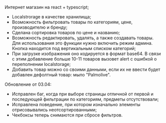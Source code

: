 Интернет магазин на react + typescript;

* Localstrorage в качестве хранилища;
* Возможность фильтровать товары по категориям, цене, производителю и бренду;
* Сделана сортировка товаров по цене и названию;
* Возможность редактировать, удалять, а также создавать товары. Для использования это функции нужно включить режим админа. Кнопка находится под  вертикальным списком категорий;
* При загрузке изображения оно кодируется в формат base64. В связи с этим добавление больше 10-11 товаров вызовет alert с ошибкой о переполнении localstorage;
* Добавить товар можно со своими данными, если их не ввести будет добавлен дефолтный товар: мыло "Palmolive".


Обновление от 03.04:
* Исправлен баг, когда при выборе страницы отличной от первой и последующей фильтрации по категориям, предметы отсутствовали;
* Исправлена поведение, при котором изначально элементы отрисовывались неотсортированными;
* Чекбоксы теперь снимаются при сбросе фильтров.
